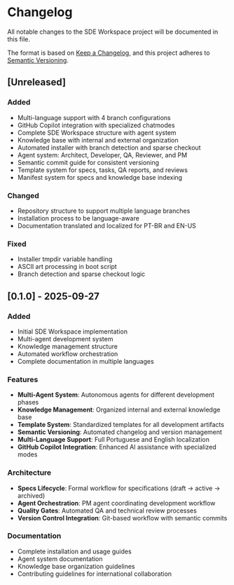 # Changelog

All notable changes to the SDE Workspace project will be documented in this file.

The format is based on [Keep a Changelog](https://keepachangelog.com/en/1.0.0/),
and this project adheres to [Semantic Versioning](https://semver.org/spec/v2.0.0.html).

## [Unreleased]

### Added

- Multi-language support with 4 branch configurations
- GitHub Copilot integration with specialized chatmodes
- Complete SDE Workspace structure with agent system
- Knowledge base with internal and external organization
- Automated installer with branch detection and sparse checkout
- Agent system: Architect, Developer, QA, Reviewer, and PM
- Semantic commit guide for consistent versioning
- Template system for specs, tasks, QA reports, and reviews
- Manifest system for specs and knowledge base indexing

### Changed

- Repository structure to support multiple language branches
- Installation process to be language-aware
- Documentation translated and localized for PT-BR and EN-US

### Fixed

- Installer tmpdir variable handling
- ASCII art processing in boot script
- Branch detection and sparse checkout logic

## [0.1.0] - 2025-09-27

### Added

- Initial SDE Workspace implementation
- Multi-agent development system
- Knowledge management structure
- Automated workflow orchestration
- Complete documentation in multiple languages

### Features

- **Multi-Agent System**: Autonomous agents for different development phases
- **Knowledge Management**: Organized internal and external knowledge base
- **Template System**: Standardized templates for all development artifacts
- **Semantic Versioning**: Automated changelog and version management
- **Multi-Language Support**: Full Portuguese and English localization
- **GitHub Copilot Integration**: Enhanced AI assistance with specialized modes

### Architecture

- **Specs Lifecycle**: Formal workflow for specifications (draft → active → archived)
- **Agent Orchestration**: PM agent coordinating development workflow
- **Quality Gates**: Automated QA and technical review processes
- **Version Control Integration**: Git-based workflow with semantic commits

### Documentation

- Complete installation and usage guides
- Agent system documentation
- Knowledge base organization guidelines
- Contributing guidelines for international collaboration
